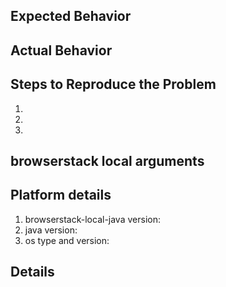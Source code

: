 <!--- Provide a general summary of the issue in the Title above -->

## Expected Behavior
<!--- Tell us what should happen -->

## Actual Behavior
<!--- Tell us what happens instead of the expected behavior -->

## Steps to Reproduce the Problem

  1.
  2.
  3.

## browserstack local arguments
<!-- Provide your bs_local_args or browserstack local arguments, remember to exclude your browserstack username and access key.-->

## Platform details
 
  1. browserstack-local-java version:
  2. java version:
  3. os type and version:

## Details
<!--- Provide a detailed description of the issue that you are facing. -->
